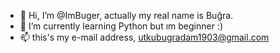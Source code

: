 - 👋 Hi, I’m @ImBuger, actually my real name is Buğra. 
- 🌱 I’m currently learning Python but ım beginner :)
- 📫 this's my e-mail address, utkubugradam1903@gmail.com
